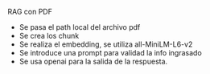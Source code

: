 RAG con PDF

- Se pasa el path local del archivo pdf
- Se crea los chunk
- Se realiza el embedding, se utiliza  all-MiniLM-L6-v2
- Se introduce una prompt para validad la info ingrasado
- Se usa openai para la salida de la respuesta.
